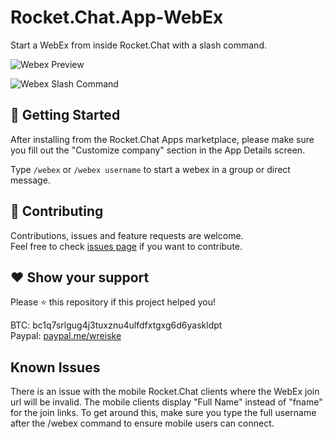 # Rocket.Chat.App-WebEx

Start a WebEx from inside Rocket.Chat with a slash command.

![Webex Preview](https://apps.rocketbooster.net/images/webex_02.png)

![Webex Slash Command](https://apps.rocketbooster.net/images/webex_01.png)

## 🚀 Getting Started

After installing from the Rocket.Chat Apps marketplace, please make sure you fill out the "Customize company" section in the App Details screen.

Type `/webex` or `/webex username` to start a webex in a group or direct message.

## 🤝 Contributing

Contributions, issues and feature requests are welcome.<br />
Feel free to check [issues page](https://github.com/wreiske/Rocket.Chat.App-WebEx/issues) if you want to contribute.

## ❤ Show your support

Please ⭐️ this repository if this project helped you!

BTC: bc1q7srlgug4j3tuxznu4ulfdfxtgxg6d6yaskldpt<br />
Paypal: [paypal.me/wreiske](https://paypal.me/wreiske)

## Known Issues

There is an issue with the mobile Rocket.Chat clients where the WebEx join url will be invalid. The mobile clients display "Full Name" instead of "fname" for the join links. To get around this, make sure you type the full username after the /webex command to ensure mobile users can connect.

